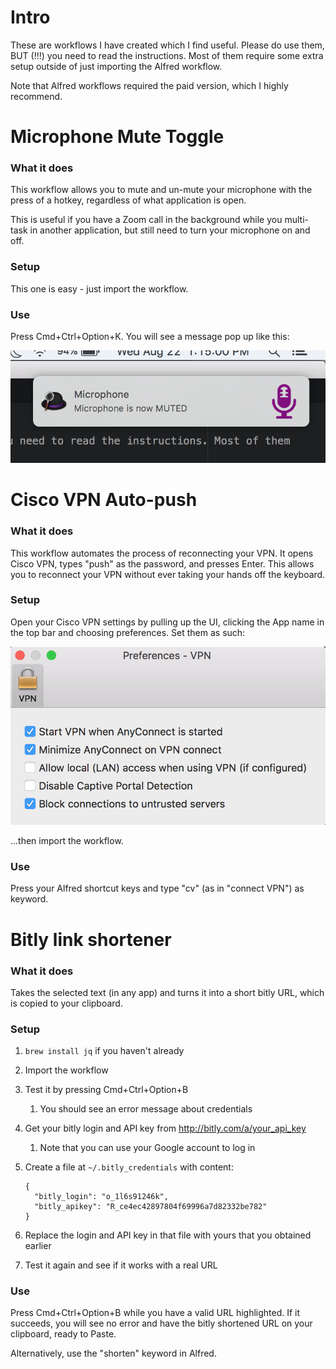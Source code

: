 # Intro

These are workflows I have created which I find useful. Please do use them, BUT (!!!) you need to read the instructions. Most of them require some extra setup outside of just importing the Alfred workflow.

Note that Alfred workflows required the paid version, which I highly recommend.

# Microphone Mute Toggle

### What it does

This workflow allows you to mute and un-mute your microphone with the press of a hotkey, regardless of what application is open.

This is useful if you have a Zoom call in the background while you multi-task in another application, but still need to turn your microphone on and off.

### Setup

This one is easy - just import the workflow.

### Use

Press Cmd+Ctrl+Option+K. You will see a message pop up like this:

![Microphone mute screenshot](mic-mute-toggle-screenshot.png)

# Cisco VPN Auto-push

### What it does

This workflow automates the process of reconnecting your VPN. It opens Cisco VPN, types "push" as the password, and presses Enter. This allows you to reconnect your VPN without ever taking your hands off the keyboard.

### Setup

Open your Cisco VPN settings by pulling up the UI, clicking the App name in the top bar and choosing preferences. Set them as such:

![Cisco VPN settings](cisco-vpn-settings.png)

...then import the workflow.

### Use

Press your Alfred shortcut keys and type "cv" (as in "connect VPN") as keyword.

# Bitly link shortener

### What it does

Takes the selected text (in any app) and turns it into a short bitly URL, which is copied to your clipboard.

### Setup

1. `brew install jq` if you haven't already
1. Import the workflow
1. Test it by pressing Cmd+Ctrl+Option+B
    1. You should see an error message about credentials
1. Get your bitly login and API key from http://bitly.com/a/your_api_key
    1. Note that you can use your Google account to log in
1. Create a file at `~/.bitly_credentials` with content:

    ```
    {
      "bitly_login": "o_1l6s91246k",
      "bitly_apikey": "R_ce4ec42897804f69996a7d82332be782"
    }
    ```
1. Replace the login and API key in that file with yours that you obtained earlier
1. Test it again and see if it works with a real URL

### Use

Press Cmd+Ctrl+Option+B while you have a valid URL highlighted. If it succeeds, you will see no error and have the bitly shortened URL on your clipboard, ready to Paste.

Alternatively, use the "shorten" keyword in Alfred.
